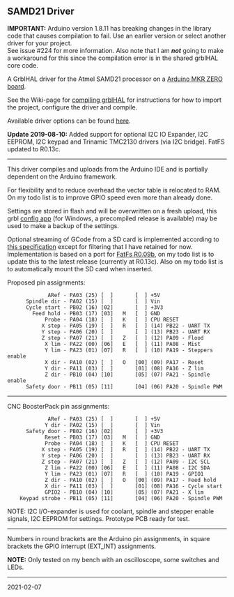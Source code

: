 ## SAMD21 Driver

__IMPORTANT:__ Arduino version 1.8.11 has breaking changes in the library code that causes compilation to fail. Use an earlier version or select another driver for your project.  
See issue #224 for more information. Also note that I am __*not*__ going to make a workaround for this since the compilation error is in the shared grblHAL core code.

A GrblHAL driver for the Atmel SAMD21 processor on a [Arduino MKR ZERO board](https://store.arduino.cc/arduino-mkrzero).

See the Wiki-page for [compiling grblHAL](https://github.com/terjeio/grblHAL/wiki/Compiling-GrblHAL) for instructions for how to import the project, configure the driver and compile.

Available driver options can be found [here](main/my_machine.h).

__Update 2019-08-10:__ Added support for optional I2C IO Expander, I2C EEPROM, I2C keypad and Trinamic TMC2130 drivers \(via I2C bridge\). FatFS updated to R0.13c.

---

This driver compiles and uploads from the Arduino IDE and is partially dependent on the Arduino framework.

For flexibility and to reduce overhead the vector table is relocated to RAM. On my todo list is to improve GPIO speed even more than already done.

Settings are stored in flash and will be overwritten on a fresh upload, this grbl [config app](https://github.com/terjeio/Grbl_CNC_Controls) \(for Windows, a precompiled release is available\) may be used to make a backup of the settings.

Optional streaming of GCode from a SD card is implemented according to [this specification](https://github.com/bdring/Grbl_Esp32/wiki/Using-the-SD-Card) except for filtering that I have retained for now. Implementation is based on a port for [FatFs R0.09b](http://www.elm-chan.org/fsw/ff/00index_e.html), on my todo list is to update this to the latest release \(currently at R0.13c\). Also on my todo list is to automatically mount the SD card when inserted.

Proposed pin assignments:

``` plain
             ARef - PA03 (25) [  ]       [  ] +5V
      Spindle dir - PA02 (15) [  ]       [  ] Vin
      Cycle start - PB02 (16) [02]       [  ] +3V3
        Feed hold - PB03 (17) [03]   M   [  ] GND
            Probe - PA04 (18) [  ]   K   [  ] CPU RESET
           X step - PA05 (19) [  ]   R   [  ] (14) PB22 - UART TX
           Y step - PA06 (20) [  ]       [  ] (13) PB23 - UART RX
           Z step - PA07 (21) [  ]   Z   [  ] (12) PA09 - Flood
            X lim - PA22 (00) [06]   E   [  ] (11) PA08 - Mist
            Y lim - PA23 (01) [07]   R   [  ] (10) PA19 - Steppers enable
            X dir - PA10 (02) [  ]   O   [00] (09) PA17 - Reset
            Y dir - PA11 (03) [  ]       [01] (08) PA16 - Z lim
            Z dir - PB10 (04) [10]       [05] (07) PA21 - Spindle enable
      Safety door - PB11 (05) [11]       [04] (06) PA20 - Spindle PWM
```

---

CNC BoosterPack pin assignments:
``` plain
             ARef - PA03 (25) [  ]       [  ] +5V
            Y dir - PA02 (15) [  ]       [  ] Vin
      Safety door - PB02 (16) [02]       [  ] +3V3
            Reset - PB03 (17) [03]   M   [  ] GND
            Probe - PA04 (18) [  ]   K   [  ] CPU RESET
           X step - PA05 (19) [  ]   R   [  ] (14) PB22 - UART TX
           Y step - PA06 (20) [  ]       [  ] (13) PB23 - UART RX
           Z step - PA07 (21) [  ]   Z   [  ] (12) PA09 - I2C SCL
            Z lim - PA22 (00) [06]   E   [  ] (11) PA08 - I2C SDA
            Y lim - PA23 (01) [07]   R   [  ] (10) PA19 - GPIO1
            Z dir - PA10 (02) [  ]   O   [00] (09) PA17 - Feed hold
            X dir - PA11 (03) [  ]       [01] (08) PA16 - Cycle start
            GPIO2 - PB10 (04) [10]       [05] (07) PA21 - X lim
    Keypad strobe - PB11 (05) [11]       [04] (06) PA20 - Spindle PWM
```

NOTE: I2C I/O-expander is used for coolant, spindle and stepper enable signals, I2C EEPROM for settings. Prototype PCB ready for test.

---

Numbers in round brackets are the Arduino pin assignments, in square brackets the GPIO interrupt (EXT_INT) assignments.

**NOTE:** Only tested on my bench with an oscilloscope, some switches and LEDs.

---
2021-02-07
